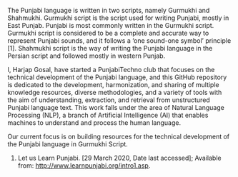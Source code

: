 The Punjabi language is written in two scripts, namely Gurmukhi and Shahmukhi. Gurmukhi script is the script used for writing Punjabi, mostly in East Punjab. Punjabi is most commonly written in the Gurmukhi script. Gurmukhi script is considered to be a complete and accurate way to represent Punjabi sounds, and it follows a ‘one sound-one symbol’ principle [1]. Shahmukhi script is the way of writing the Punjabi language in the Persian script and followed mostly in western Punjab.

I, Harjap Gosal, have started a PunjabiTechno club that focuses on the technical development of the Punjabi language, and this GitHub repository is dedicated to the development, harmonization, and sharing of multiple knowledge resources, diverse methodologies, and a variety of tools with the aim of understanding, extraction, and retrieval from unstructured Punjabi language text. This work falls under the area of Natural Language Processing (NLP), a branch of Artificial Intelligence (AI) that enables machines to understand and process the human language.

Our current focus is on building resources for the technical development of the Punjabi language in Gurmukhi Script.


1. Let us Learn Punjabi. [29 March 2020, Date last accessed]; Available from: http://www.learnpunjabi.org/intro1.asp.

